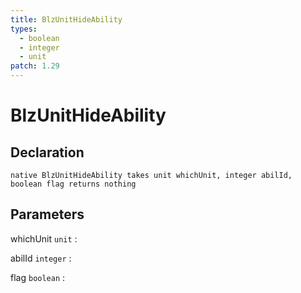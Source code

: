 ```yaml
---
title: BlzUnitHideAbility
types:
  - boolean
  - integer
  - unit
patch: 1.29
---
```


# BlzUnitHideAbility

## Declaration

```jass
native BlzUnitHideAbility takes unit whichUnit, integer abilId, boolean flag returns nothing
```

## Parameters
whichUnit `unit`
: 

abilId `integer`
: 

flag `boolean`
: 
